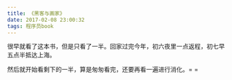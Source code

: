 ```yaml
---
title: 《黑客与画家》
date: 2017-02-08 23:00:32
tags: 程序员book
---
```


很早就看了这本书，但是只看了一半。回家过完今年，初六夜里一点返程，初七早五点半抵达上海。

然后就开始看剩下的一半，算是匆匆看完，还要再看一遍进行消化。= =

<!-- more -->